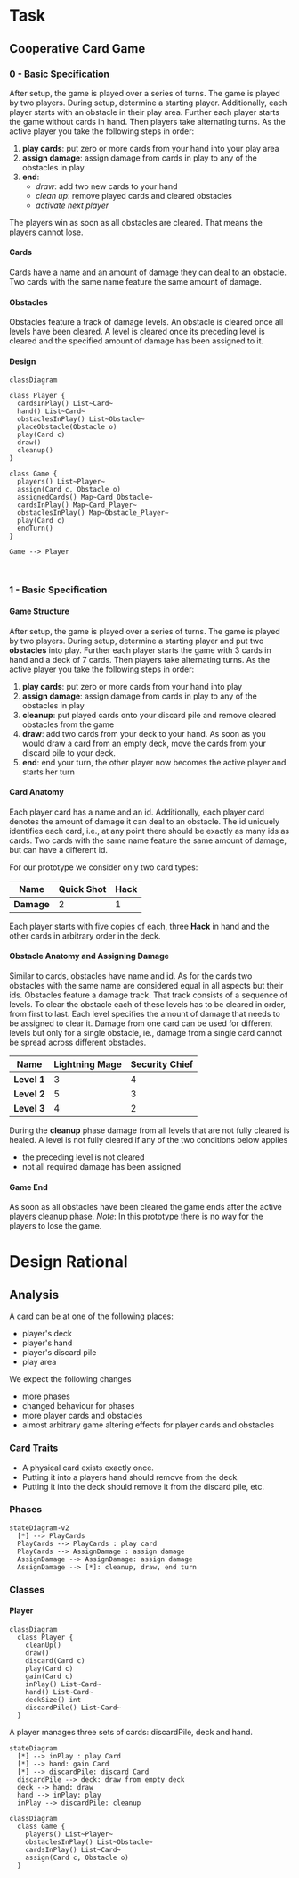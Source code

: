 # Task

## Cooperative Card Game

### 0 - Basic Specification 
After setup, the game is played over a series of turns.
The game is played by two players.
During setup, determine a starting player.
Additionally, each player starts with an obstacle in their play area.
Further each player starts the game without cards in hand.
Then players take alternating turns.
As the active player you take the following steps in order:

1. **play cards**: put zero or more cards from your hand into your play area
2. **assign damage**: assign damage from cards in play to any of the obstacles in play
3. **end**:
   - *draw*: add two new cards to your hand
   - *clean up*: remove played cards and cleared obstacles
   - *activate next player*

The players win as soon as all obstacles are cleared.
That means the players cannot lose.

#### Cards
Cards have a name and an amount of damage they can deal to
an obstacle. Two cards with the same name feature the same amount of damage.

#### Obstacles
Obstacles feature a track of damage levels.
An obstacle is cleared once all levels have been cleared.
A level is cleared once its preceding level is cleared and the specified
amount of damage has been assigned to it.

#### Design
```mermaid
classDiagram

class Player {
  cardsInPlay() List~Card~
  hand() List~Card~
  obstaclesInPlay() List~Obstacle~
  placeObstacle(Obstacle o)
  play(Card c)
  draw()
  cleanup()
}

class Game {
  players() List~Player~
  assign(Card c, Obstacle o)
  assignedCards() Map~Card_Obstacle~
  cardsInPlay() Map~Card_Player~
  obstaclesInPlay() Map~Obstacle_Player~
  play(Card c)
  endTurn()
}

Game --> Player
  
  
```

### 1 - Basic Specification

#### Game Structure

After setup, the game is played over a series of turns.
The game is played by two players.
During setup, determine a starting player and put two **obstacles** into play.
Further each player starts the game with 3 cards in hand and a deck of 7 cards.
Then players take alternating turns.
As the active player you take the following steps in order:

1. **play cards**: put zero or more cards from your hand into play
2. **assign damage**: assign damage from cards in play to any of the obstacles in play
3. **cleanup**: put played cards onto your discard pile and remove cleared obstacles from the game
3. **draw**: add two cards from your deck to your hand. As soon as you would draw a card from an empty deck, move the
   cards from your discard pile to your deck.
3. **end**: end your turn, the other player now becomes the active player and starts her turn

#### Card Anatomy

Each player card has a name and an id.
Additionally, each player card denotes the amount of damage it can deal to an obstacle.
The id uniquely identifies each card, i.e., at any point there should be exactly as many
ids as cards.
Two cards with the same name feature the same amount of damage, but can have a different id.

For our prototype we consider only two card types:

| **Name**   | Quick Shot | Hack |
|------------|------------|------|
| **Damage** | 2          | 1    |

Each player starts with five copies of each, three **Hack** in hand and the other cards in arbitrary order in the deck.

#### Obstacle Anatomy and Assigning Damage

Similar to cards, obstacles have name and id.
As for the cards two obstacles with the same name are considered equal in all aspects but their ids.
Obstacles feature a damage track. That track consists of a sequence of levels.
To clear the obstacle each of these levels has to be cleared in order, from first to last.
Each level specifies the amount of damage that needs to be assigned to clear it.
Damage from one card can be used for different levels but only for a single obstacle, ie., damage from a
single card cannot be spread across different obstacles.

| **Name**    | Lightning Mage   | Security Chief |
|-------------|------------------|----------------|
| **Level 1** | 3                | 4              |
| **Level 2** | 5                | 3              |
| **Level 3** | 4                | 2              |

During the **cleanup** phase damage from all levels that are not fully cleared is healed.
A level is not fully cleared if any of the two conditions below applies

* the preceding level is not cleared
* not all required damage has been assigned

#### Game End

As soon as all obstacles have been cleared the game ends after the active players cleanup phase.
*Note*: In this prototype there is no way for the players to lose the game.

# Design Rational

## Analysis

A card can be at one of the following places:

- player's deck
- player's hand
- player's discard pile
- play area

We expect the following changes

* more phases
* changed behaviour for phases
* more player cards and obstacles
* almost arbitrary game altering effects for player cards and obstacles

### Card Traits

- A physical card exists exactly once.
- Putting it into a players hand should remove from the deck.
- Putting it into the deck should remove it from the discard pile, etc.

### Phases

```mermaid
stateDiagram-v2
  [*] --> PlayCards
  PlayCards --> PlayCards : play card
  PlayCards --> AssignDamage : assign damage
  AssignDamage --> AssignDamage: assign damage
  AssignDamage --> [*]: cleanup, draw, end turn
```

### Classes

#### Player

```mermaid
classDiagram
  class Player {
    cleanUp()
    draw()
    discard(Card c)
    play(Card c)
    gain(Card c)
    inPlay() List~Card~
    hand() List~Card~
    deckSize() int
    discardPile() List~Card~
  }
```

A player manages three sets of cards: discardPile, deck and hand.

```mermaid
stateDiagram
  [*] --> inPlay : play Card
  [*] --> hand: gain Card
  [*] --> discardPile: discard Card
  discardPile --> deck: draw from empty deck
  deck --> hand: draw
  hand --> inPlay: play
  inPlay --> discardPile: cleanup
```

```mermaid
classDiagram
  class Game {
    players() List~Player~
    obstaclesInPlay() List~Obstacle~
    cardsInPlay() List~Card~
    assign(Card c, Obstacle o)
  }
    
```

